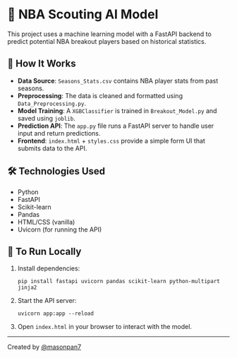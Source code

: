 # 🏀 NBA Scouting AI Model

This project uses a machine learning model with a FastAPI backend to predict potential NBA breakout players based on historical statistics.

## 📌 How It Works

- **Data Source**: `Seasons_Stats.csv` contains NBA player stats from past seasons.
- **Preprocessing**: The data is cleaned and formatted using `Data_Preprocessing.py`.
- **Model Training**: A `XGBClassifier` is trained in `Breakout_Model.py` and saved using `joblib`.
- **Prediction API**: The `app.py` file runs a FastAPI server to handle user input and return predictions.
- **Frontend**: `index.html` + `styles.css` provide a simple form UI that submits data to the API.

## 🛠 Technologies Used

- Python
- FastAPI
- Scikit-learn
- Pandas
- HTML/CSS (vanilla)
- Uvicorn (for running the API)

## 🚀 To Run Locally

1. Install dependencies:
    ```
    pip install fastapi uvicorn pandas scikit-learn python-multipart jinja2
    ```

2. Start the API server:
    ```
    uvicorn app:app --reload
    ```

3. Open `index.html` in your browser to interact with the model.

---

Created by [@masonpan7](https://github.com/masonpan7)
